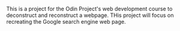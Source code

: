 This is a project for the Odin Project's web development course to deconstruct and reconstruct a webpage. THis project will focus on recreating the Google search engine web page. 